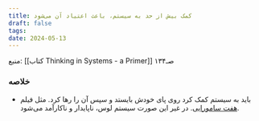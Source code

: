 ```yaml
---
title: کمک بیش از حد به سیستم، باعث اعتیاد آن می‌شود
draft: false
tags: 
date: 2024-05-13
---
```

منبع: [[کتاب Thinking in Systems - a Primer]] صـ۱۳۴

### خلاصه

- باید به سیستم کمک کرد روی پای خودش بایستد و سپس آن را رها کرد. مثل فیلم [هفت سامورایی](https://en.wikipedia.org/wiki/Seven_Samurai). در غیر این صورت سیستم لوس، ناپایدار و ناکارآمد می‌شود.
